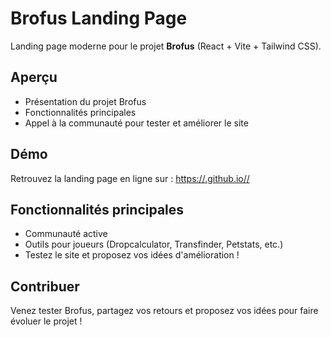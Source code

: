 # Brofus Landing Page

Landing page moderne pour le projet **Brofus** (React + Vite + Tailwind CSS).

## Aperçu
- Présentation du projet Brofus
- Fonctionnalités principales
- Appel à la communauté pour tester et améliorer le site

## Démo
Retrouvez la landing page en ligne sur : [https://<ton-utilisateur>.github.io/<ton-repo>/](https://<ton-utilisateur>.github.io/<ton-repo>/)

## Fonctionnalités principales
- Communauté active
- Outils pour joueurs (Dropcalculator, Transfinder, Petstats, etc.)
- Testez le site et proposez vos idées d'amélioration !

## Contribuer
Venez tester Brofus, partagez vos retours et proposez vos idées pour faire évoluer le projet !

